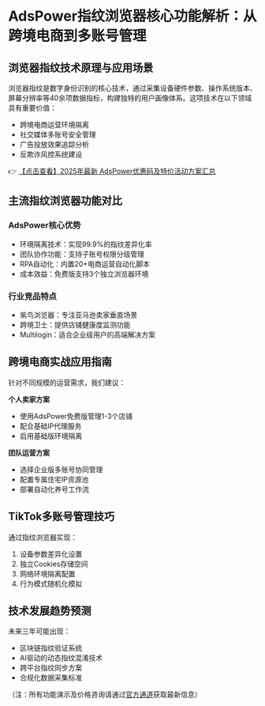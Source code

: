 # AdsPower指纹浏览器核心功能解析：从跨境电商到多账号管理

## 浏览器指纹技术原理与应用场景

浏览器指纹是数字身份识别的核心技术，通过采集设备硬件参数、操作系统版本、屏幕分辨率等40余项数据指标，构建独特的用户画像体系。这项技术在以下领域具有重要价值：

- 跨境电商运营环境隔离
- 社交媒体多账号安全管理
- 广告投放效果追踪分析
- 反欺诈风控系统建设

👉 [【点击查看】2025年最新 AdsPower优惠码及特价活动方案汇总](https://bit.ly/adspower_free)

## 主流指纹浏览器功能对比

### AdsPower核心优势
- 环境隔离技术：实现99.9%的指纹差异化率
- 团队协作功能：支持子账号权限分级管理
- RPA自动化：内置20+电商运营自动化脚本
- 成本效益：免费版支持3个独立浏览器环境

### 行业竞品特点
- 紫鸟浏览器：专注亚马逊卖家垂直场景
- 跨境卫士：提供店铺健康度监测功能
- Multilogin：适合企业级用户的高端解决方案

## 跨境电商实战应用指南

针对不同规模的运营需求，我们建议：

**个人卖家方案**
- 使用AdsPower免费版管理1-3个店铺
- 配合基础IP代理服务
- 启用基础版环境隔离

**团队运营方案**
- 选择企业版多账号协同管理
- 配置专属住宅IP资源池
- 部署自动化养号工作流

## TikTok多账号管理技巧

通过指纹浏览器实现：
1. 设备参数差异化设置
2. 独立Cookies存储空间
3. 网络环境隔离配置
4. 行为模式随机化模拟

## 技术发展趋势预测

未来三年可能出现：
- 区块链指纹验证系统
- AI驱动的动态指纹混淆技术
- 跨平台指纹同步方案
- 合规化数据采集标准

（注：所有功能演示及价格咨询请通过[官方通道](https://bit.ly/adspower_free)获取最新信息）